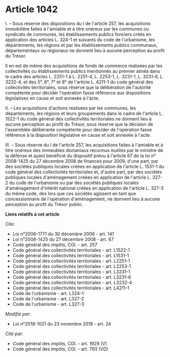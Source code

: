 # Article 1042

I. – Sous réserve des dispositions du I de l'article 257, les acquisitions immobilière faites à l'amiable et à titre onéreux
par les communes ou syndicats de communes, les établissements publics fonciers créés en application des articles L. 324-1 et
suivants du code de l'urbanisme, les départements, les régions et par les établissements publics communaux, départementaux ou
régionaux ne donnent lieu à aucune perception au profit du Trésor.

Il en est de même des acquisitions de fonds de commerce réalisées par les collectivités ou établissements publics mentionnés
au premier alinéa dans le cadre des articles L. 2251-1 à L. 2251-4, L. 2253-1, L. 3231-1, L. 3231-6, L. 3232-4, et des 5°,
6°, 7° et 8° de l'article L. 4211-1 du code général des collectivités territoriales, sous réserve que la délibération de
l'autorité compétente pour décider l'opération fasse référence aux dispositions législatives en cause et soit annexée à
l'acte.

II. – Les acquisitions d'actions réalisées par les communes, les départements, les régions et leurs groupements dans le cadre
de l'article L. 1522-1 du code général des collectivités territoriales ne donnent lieu à aucune perception au profit du
Trésor, sous réserve que la décision de l'assemblée délibérante compétente pour décider de l'opération fasse référence à la
disposition législative en cause et soit annexée à l'acte.

III. – Sous réserve du I de l'article 257, les acquisitions faites à l'amiable et à titre onéreux des immeubles domaniaux
reconnus inutiles par le ministre de la défense et ayant bénéficié du dispositif prévu à l'article 67 de la loi n° 2008-1425
du 27 décembre 2008 de finances pour 2009, d'une part, par des sociétés publiques locales créées en application de l'article
L. 1531-1 du code général des collectivités territoriales et, d'autre part, par des sociétés publiques locales d'aménagement
créées en application de l'article L. 327-2 du code de l'urbanisme ou par des sociétés publiques locales d'aménagement
d'intérêt national créées en application de l'article L. 327-3 du même code, dès lors que ces sociétés agissent en tant que
concessionnaire de l'opération d'aménagement, ne donnent lieu à aucune perception au profit du Trésor public.

**Liens relatifs à cet article**

_Cite_:

  - Loi n°2006-1771 du 30 décembre 2006 - art. 141
  - Loi n°2008-1425 du 27 décembre 2008 - art. 67
  - Code général des impôts, CGI. - art. 257
  - Code général des collectivités territoriales - art. L1522-1
  - Code général des collectivités territoriales - art. L1531-1
  - Code général des collectivités territoriales - art. L2251-1
  - Code général des collectivités territoriales - art. L2253-1
  - Code général des collectivités territoriales - art. L3231-1
  - Code général des collectivités territoriales - art. L3231-6
  - Code général des collectivités territoriales - art. L3232-4
  - Code général des collectivités territoriales - art. L4211-1
  - Code de l'urbanisme - art. L324-1
  - Code de l'urbanisme - art. L327-2
  - Code de l'urbanisme - art. L327-3

_Modifié par_:

  - Loi n°2018-1021 du 23 novembre 2018 - art. 24

_Cité par_:

  - Code général des impôts, CGI. - art. 1929 (V)
  - Code général des impôts, CGI. - art. 793 (VD)
